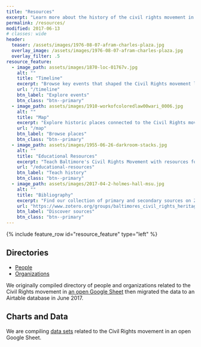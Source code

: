 ```yaml
---
title: "Resources"
excerpt: "Learn more about the history of the civil rights movement in Baltimore through our interactive educational resources."
permalink: /resources/
modified: 2017-06-13
# classes: wide
header:
  teaser: /assets/images/1976-08-07-afram-charles-plaza.jpg
  overlay_image: /assets/images/1976-08-07-afram-charles-plaza.jpg
  overlay_filter: .5
resource_feature:
  - image_path: assets/images/1870-loc-01767v.jpg
    alt: ""
    title: "Timeline"
    excerpt: "Browse key events that shaped the Civil Rights movement local, state, and national history."
    url: "/timeline"
    btn_label: "Explore events"
    btn_class: "btn--primary"
  - image_path: assets/images/1910-workofcoloredlaw00wari_0006.jpg
    alt: ""
    title: "Map"
    excerpt: "Explore historic places connected to the Civil Rights movement across the region."
    url: "/map"
    btn_label: "Browse places"
    btn_class: "btn--primary"
  - image_path: assets/images/1955-06-26-darkroom-stacks.jpg
    alt: ""
    title: "Educational Resources"
    excerpt: "Teach Baltimore's Civil Rights Movement with resources for classrooms and families."
    url: "/educational-resources"
    btn_label: "Teach history"
    btn_class: "btn--primary"
  - image_path: assets/images/2017-04-2-holmes-hall-msu.jpg
    alt: ""
    title: "Bibliography"
    excerpt: "Find our collection of primary and secondary sources on Zotero."
    url: "https://www.zotero.org/groups/baltimores_civil_rights_heritage"
    btn_label: "Discover sources"
    btn_class: "btn--primary"
---
```


{% include feature_row id="resource_feature" type="left" %}

## Directories

- [People](https://baltimoreheritage.github.io/civil-rights-heritage/people/)
- [Organizations](https://baltimoreheritage.github.io/civil-rights-heritage/organization/)

We originally compiled directory of people and organizations related to the Civil Rights movement in [an open Google Sheet](https://docs.google.com/spreadsheets/d/1v1MrWYA_eSRzwyU8_eG56vaYF7k8gfBAcoxgiNwYWBc/edit?usp=sharing) then migrated the data to an Airtable database in June 2017.

## Charts and Data

We are compiling [data sets](https://docs.google.com/spreadsheets/d/1AlIif_aqanb1YbYFiZdatb5XpBlvKcdTmLrg3mLR5Wc/edit?usp=sharing) related to the Civil Rights movement in an open Google Sheet.
